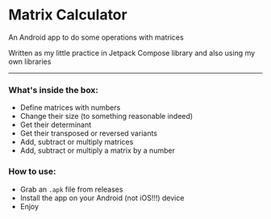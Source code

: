 # Matrix Calculator
An Android app to do some operations with matrices

Written as my little practice in Jetpack Compose library and also using my own libraries

---

### What's inside the box:
- Define matrices with numbers
- Change their size (to something reasonable indeed)
- Get their determinant
- Get their transposed or reversed variants
- Add, subtract or multiply matrices
- Add, subtract or multiply a matrix by a number

### How to use:
- Grab an `.apk` file from releases
- Install the app on your Android (not iOS!!!) device
- Enjoy